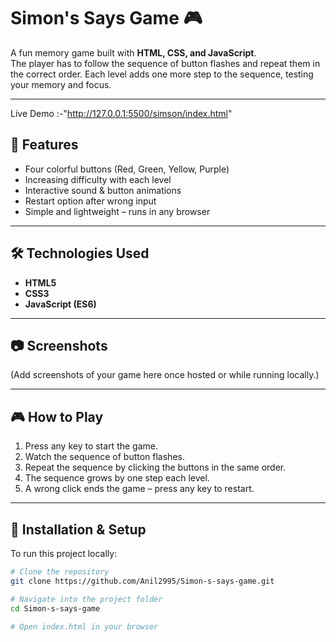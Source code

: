 # Simon's Says Game 🎮

A fun memory game built with **HTML, CSS, and JavaScript**.  
The player has to follow the sequence of button flashes and repeat them in the correct order. Each level adds one more step to the sequence, testing your memory and focus.

---
Live Demo :-"http://127.0.0.1:5500/simson/index.html"

## 🚀 Features
- Four colorful buttons (Red, Green, Yellow, Purple)
- Increasing difficulty with each level
- Interactive sound & button animations
- Restart option after wrong input
- Simple and lightweight – runs in any browser

---

## 🛠️ Technologies Used
- **HTML5**
- **CSS3**
- **JavaScript (ES6)**

---

## 📷 Screenshots
(Add screenshots of your game here once hosted or while running locally.)

---

## 🎮 How to Play
1. Press any key to start the game.
2. Watch the sequence of button flashes.
3. Repeat the sequence by clicking the buttons in the same order.
4. The sequence grows by one step each level.
5. A wrong click ends the game – press any key to restart.

---

## 📂 Installation & Setup
To run this project locally:
```bash
# Clone the repository
git clone https://github.com/Anil2995/Simon-s-says-game.git

# Navigate into the project folder
cd Simon-s-says-game

# Open index.html in your browser
